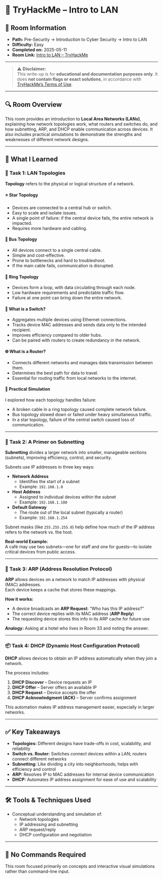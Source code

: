 # 🧩 TryHackMe – Intro to LAN

## 📘 Room Information
- **Path:** Pre-Security → Introduction to Cyber Security → Intro to LAN  
- **Difficulty:** Easy  
- **Completed on:** 2025-05-11  
- **Room Link:** [Intro to LAN – TryHackMe](https://tryhackme.com/room/introtolan)

---

> ⚠️ **Disclaimer:**  
> This write-up is for **educational and documentation purposes only**. It does **not contain flags or exact solutions**, in accordance with [TryHackMe’s Terms of Use](https://tryhackme.com/terms).

---

## 🔍 Room Overview

This room provides an introduction to **Local Area Networks (LANs)**, explaining how network topologies work, what routers and switches do, and how subnetting, ARP, and DHCP enable communication across devices. It also includes practical simulations to demonstrate the strengths and weaknesses of different network designs.

---

## 🧪 What I Learned

### 🧩 Task 1: LAN Topologies

**Topology** refers to the physical or logical structure of a network.

#### ⭐ Star Topology
- Devices are connected to a central hub or switch.  
- Easy to scale and isolate issues.  
- A single point of failure: if the central device fails, the entire network is impacted.  
- Requires more hardware and cabling.

#### 🚌 Bus Topology
- All devices connect to a single central cable.  
- Simple and cost-effective.  
- Prone to bottlenecks and hard to troubleshoot.  
- If the main cable fails, communication is disrupted.

#### 🔁 Ring Topology
- Devices form a loop, with data circulating through each node.  
- Low hardware requirements and predictable traffic flow.  
- Failure at one point can bring down the entire network.

#### 🔌 What is a Switch?
- Aggregates multiple devices using Ethernet connections.  
- Tracks device MAC addresses and sends data only to the intended recipient.  
- Improves efficiency compared to older hubs.  
- Can be paired with routers to create redundancy in the network.

#### 🌐 What is a Router?
- Connects different networks and manages data transmission between them.  
- Determines the best path for data to travel.  
- Essential for routing traffic from local networks to the internet.

#### 🧪 Practical Simulation
I explored how each topology handles failure:
- A broken cable in a ring topology caused complete network failure.  
- Bus topology slowed down or failed under heavy simultaneous traffic.  
- In a star topology, failure of the central switch caused loss of communication.

---

### 🧠 Task 2: A Primer on Subnetting

**Subnetting** divides a larger network into smaller, manageable sections (subnets), improving efficiency, control, and security.

Subnets use IP addresses in three key ways:

- **Network Address**  
  - Identifies the start of a subnet  
  - Example: `192.168.1.0`  
- **Host Address**  
  - Assigned to individual devices within the subnet  
  - Example: `192.168.1.100`  
- **Default Gateway**  
  - The route out of the local subnet (typically a router)  
  - Example: `192.168.1.254`  

Subnet masks (like `255.255.255.0`) help define how much of the IP address refers to the network vs. the host.

**Real-world Example:**  
A café may use two subnets—one for staff and one for guests—to isolate critical devices from public access.

---

### 📡 Task 3: ARP (Address Resolution Protocol)

**ARP** allows devices on a network to match IP addresses with physical (MAC) addresses.  
Each device keeps a cache that stores these mappings.

**How it works:**
- A device broadcasts an **ARP Request**: “Who has this IP address?”  
- The correct device replies with its MAC address (**ARP Reply**)  
- The requesting device stores this info in its ARP cache for future use

**Analogy:** Asking at a hotel who lives in Room 33 and noting the answer.

---

### 📦 Task 4: DHCP (Dynamic Host Configuration Protocol)

**DHCP** allows devices to obtain an IP address automatically when they join a network.

The process includes:
1. **DHCP Discover** – Device requests an IP  
2. **DHCP Offer** – Server offers an available IP  
3. **DHCP Request** – Device accepts the offer  
4. **DHCP Acknowledgment (ACK)** – Server confirms assignment

This automation makes IP address management easier, especially in larger networks.

---

## ✅ Key Takeaways

- **Topologies:** Different designs have trade-offs in cost, scalability, and reliability  
- **Switch vs. Router:** Switches connect devices within a LAN; routers connect different networks  
- **Subnetting:** Like dividing a city into neighborhoods; helps with efficiency and control  
- **ARP:** Resolves IP to MAC addresses for internal device communication  
- **DHCP:** Automates IP address assignment for ease of use and scalability

---

## 🛠️ Tools & Techniques Used

- Conceptual understanding and simulation of:
  - Network topologies  
  - IP addressing and subnetting  
  - ARP request/reply  
  - DHCP configuration and negotiation

---

## 🧠 No Commands Required
This room focused primarily on concepts and interactive visual simulations rather than command-line input.
